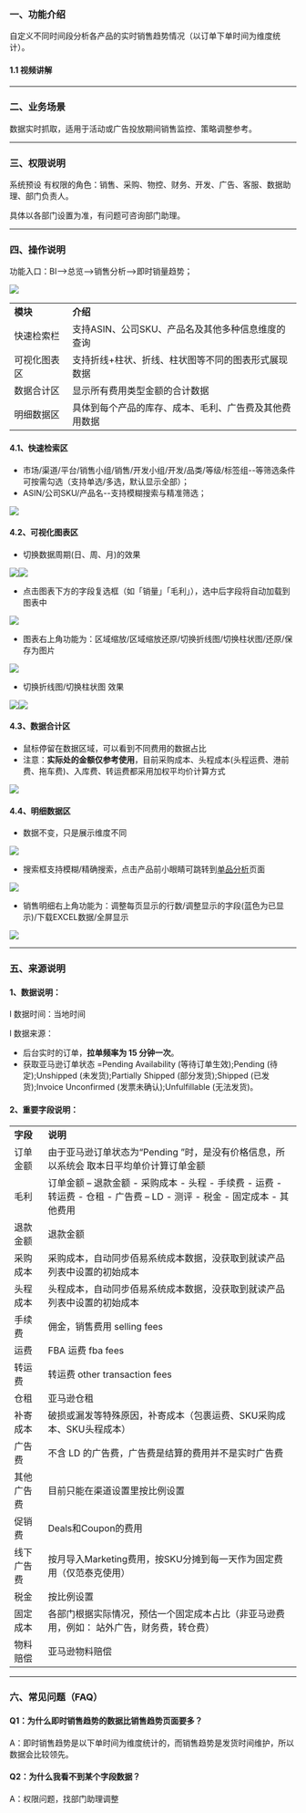 ### 一、功能介绍

自定义不同时间段分析各产品的实时销售趋势情况（以订单下单时间为维度统计）。

#### 1.1 视频讲解

---

### 二、业务场景

数据实时抓取，适用于活动或广告投放期间销售监控、策略调整参考。

---

### 三、权限说明

系统预设 有权限的角色：销售、采购、物控、财务、开发、广告、客服、数据助理、部门负责人。

具体以各部门设置为准，有问题可咨询部门助理。

---

### 四、操作说明

功能入口：BI-->总览-->销售分析-->即时销量趋势；

![](https://cdn.nlark.com/yuque/0/2025/png/57756461/1750905214294-f4f23d07-4799-425e-9c1f-55fbfe4cc372.png)

|   |   |
|---|---|
|**模块**|**介绍**|
|快速检索栏|支持ASIN、公司SKU、产品名及其他多种信息维度的查询|
|可视化图表区|支持折线+柱状、折线、柱状图等不同的图表形式展现数据|
|数据合计区|显示所有费用类型金额的合计数据|
|明细数据区|具体到每个产品的库存、成本、毛利、广告费及其他费用数据|

#### 4.1、快速检索区

- 市场/渠道/平台/销售小组/销售/开发小组/开发/品类/等级/标签组--等筛选条件可按需勾选（支持单选/多选，默认显示全部）；
- ASIN/公司SKU/产品名--支持模糊搜索与精准筛选；

![](https://cdn.nlark.com/yuque/0/2025/png/57756461/1750662732466-55032ccc-e1be-440c-a072-55a593a1a7b6.png)

#### 4.2、可视化图表区

- 切换数据周期(日、周、月)的效果

![](https://cdn.nlark.com/yuque/0/2025/png/57756461/1750820121143-3e58cbd0-933e-4082-b09a-9e90cf99dca9.png)![](https://cdn.nlark.com/yuque/0/2025/png/57756461/1750820255552-7dfe5f8c-820b-43d3-b00b-b87409a2e297.png)

- 点击图表下方的字段复选框（如「销量」「毛利」），选中后字段将自动加载到图表中

![](https://cdn.nlark.com/yuque/0/2025/png/57756461/1750820517790-21d23bcb-c5c2-46a7-b9cf-1116c758bfb9.png)

- 图表右上角功能为：区域缩放/区域缩放还原/切换折线图/切换柱状图/还原/保存为图片

![](https://cdn.nlark.com/yuque/0/2025/png/57756461/1751264575060-ba351d6d-3dba-4403-92ee-e240d590895b.png)

- 切换折线图/切换柱状图 效果

![](https://cdn.nlark.com/yuque/0/2025/png/57756461/1750820741202-49f5580b-b8cb-41fb-ad15-2f7e26d7b18d.png)![](https://cdn.nlark.com/yuque/0/2025/png/57756461/1750820776140-34761327-af64-49a7-80f5-6c834253e4c1.png)

#### 4.3、数据合计区

- 鼠标停留在数据区域，可以看到不同费用的数据占比
- 注意：**实际处的金额仅参考使用**，目前采购成本、头程成本(头程运费、港前费、拖车费)、入库费、转运费都采用加权平均价计算方式

![](https://cdn.nlark.com/yuque/0/2025/png/57756461/1750821391996-59851a57-b0f6-407a-ba6f-fc82f5f5b108.png)

#### 4.4、明细数据区

- 数据不变，只是展示维度不同

![](https://cdn.nlark.com/yuque/0/2025/png/57756461/1750822240340-796d54ed-6556-4290-8b78-8968171b928a.png)

- 搜索框支持模糊/精确搜索，点击产品前小眼睛可跳转到[单品分析](https://www.yuque.com/pingtaishujufenxibu/ngbssm/kwkusgyobn5b63ko)页面

![](https://cdn.nlark.com/yuque/0/2025/png/57756461/1750822485718-9f52690e-c8d6-4ec6-967d-8243596154c0.png)

- 销售明细右上角功能为：调整每页显示的行数/调整显示的字段(蓝色为已显示)/下载EXCEL数据/全屏显示

![](https://cdn.nlark.com/yuque/0/2025/png/57756461/1750822623893-8689533d-198c-4e8f-8f6b-15fc0afe0234.png)

---

### 五、来源说明

#### 1、数据说明：

l 数据时间：当地时间

l 数据来源：

- 后台实时的订单，**拉单频率为 15 分钟一次**。
- 获取亚马逊订单状态 =Pending Availability (等待订单生效);Pending (待定);Unshipped (未发货);Partially Shipped (部分发货);Shipped (已发货);Invoice Unconfirmed (发票未确认);Unfulfillable (无法发货)。

#### 2、重要字段说明：

|   |   |
|---|---|
|**字段**|**说明**|
|订单金额|由于亚马逊订单状态为“Pending ”时，是没有价格信息，所以系统会 取本日平均单价计算订单金额|
|毛利|订单金额 – 退款金额 - 采购成本 - 头程 - 手续费 - 运费 - 转运费 - 仓租 - 广告费 – LD - 测评 - 税金 - 固定成本 - 其他费用|
|退款金额|退款金额|
|采购成本|采购成本，自动同步佰易系统成本数据，没获取到就读产品列表中设置的初始成本|
|头程成本|头程成本，自动同步佰易系统成本数据，没获取到就读产品列表中设置的初始成本|
|手续费|佣金，销售费用 selling fees|
|运费|FBA 运费 fba fees|
|转运费|转运费 other transaction fees|
|仓租|亚马逊仓租|
|补寄成本|破损或漏发等特殊原因，补寄成本（包裹运费、SKU采购成本、SKU头程成本）|
|广告费|不含 LD 的广告费，广告费是结算的费用并不是实时广告费|
|其他广告费|目前只能在渠道设置里按比例设置|
|促销费|Deals和Coupon的费用|
|线下广告费|按月导入Marketing费用，按SKU分摊到每一天作为固定费用（仅范泰克使用）|
|税金|按比例设置|
|固定成本|各部门根据实际情况，预估一个固定成本占比（非亚马逊费用，例如： 站外广告，财务费，转仓费）|
|物料赔偿|亚马逊物料赔偿|

---

### 六、常见问题（FAQ）

#### Q1：为什么即时销售趋势的数据比销售趋势页面要多？

A：即时销售趋势是以下单时间为维度统计的，而销售趋势是发货时间维护，所以数据会比较领先。

#### Q2：为什么我看不到某个字段数据？

A：权限问题，找部门助理调整